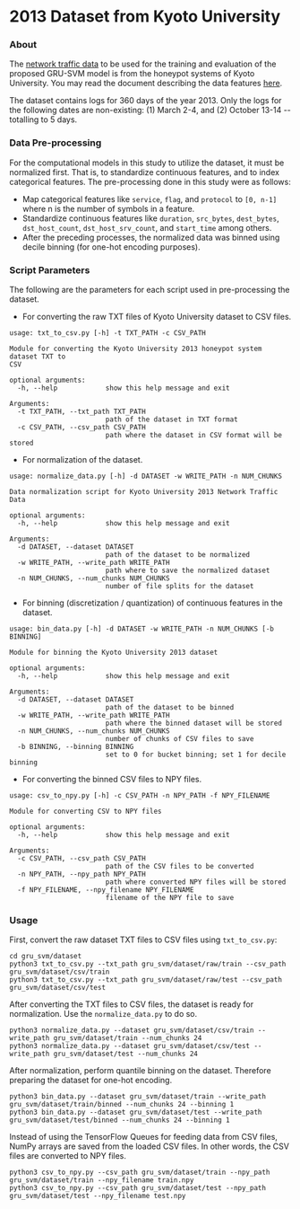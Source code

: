 2013 Dataset from Kyoto University
===

### About ###

The [network traffic data](http://www.takakura.com/Kyoto_data/ext_old_data201704/) to be used for the training and
evaluation of the proposed GRU-SVM model is from the honeypot systems of Kyoto University. You may read the document
describing the data features [here](http://www.takakura.com/Kyoto_data/BenchmarkData-Description-v5.pdf).

The dataset contains logs for 360 days of the year 2013. Only the logs for the following dates are non-existing:
(1) March 2-4, and (2) October 13-14 -- totalling to 5 days.

### Data Pre-processing ###

For the computational models in this study to utilize the dataset, it must be normalized first. That is, to standardize
continuous features, and to index categorical features.
The pre-processing done in this study were as follows:

* Map categorical features like `service`, `flag`, and `protocol` to `[0, n-1]` where n is the number of symbols in a
feature.
* Standardize continuous features like `duration`, `src_bytes`, `dest_bytes`, `dst_host_count`, `dst_host_srv_count`,
and `start_time` among others.
* After the preceding processes, the normalized data was binned using decile binning (for one-hot encoding purposes).

### Script Parameters

The following are the parameters for each script used in pre-processing the dataset.

* For converting the raw TXT files of Kyoto University dataset to CSV files.
```buildoutcfg
usage: txt_to_csv.py [-h] -t TXT_PATH -c CSV_PATH

Module for converting the Kyoto University 2013 honeypot system dataset TXT to
CSV

optional arguments:
  -h, --help            show this help message and exit

Arguments:
  -t TXT_PATH, --txt_path TXT_PATH
                        path of the dataset in TXT format
  -c CSV_PATH, --csv_path CSV_PATH
                        path where the dataset in CSV format will be stored
```

* For normalization of the dataset.
```buildoutcfg
usage: normalize_data.py [-h] -d DATASET -w WRITE_PATH -n NUM_CHUNKS

Data normalization script for Kyoto University 2013 Network Traffic Data

optional arguments:
  -h, --help            show this help message and exit

Arguments:
  -d DATASET, --dataset DATASET
                        path of the dataset to be normalized
  -w WRITE_PATH, --write_path WRITE_PATH
                        path where to save the normalized dataset
  -n NUM_CHUNKS, --num_chunks NUM_CHUNKS
                        number of file splits for the dataset
```

* For binning (discretization / quantization) of continuous features in the dataset.
```buildoutcfg
usage: bin_data.py [-h] -d DATASET -w WRITE_PATH -n NUM_CHUNKS [-b BINNING]

Module for binning the Kyoto University 2013 dataset

optional arguments:
  -h, --help            show this help message and exit

Arguments:
  -d DATASET, --dataset DATASET
                        path of the dataset to be binned
  -w WRITE_PATH, --write_path WRITE_PATH
                        path where the binned dataset will be stored
  -n NUM_CHUNKS, --num_chunks NUM_CHUNKS
                        number of chunks of CSV files to save
  -b BINNING, --binning BINNING
                        set to 0 for bucket binning; set 1 for decile binning
```

* For converting the binned CSV files to NPY files.
```buildoutcfg
usage: csv_to_npy.py [-h] -c CSV_PATH -n NPY_PATH -f NPY_FILENAME

Module for converting CSV to NPY files

optional arguments:
  -h, --help            show this help message and exit

Arguments:
  -c CSV_PATH, --csv_path CSV_PATH
                        path of the CSV files to be converted
  -n NPY_PATH, --npy_path NPY_PATH
                        path where converted NPY files will be stored
  -f NPY_FILENAME, --npy_filename NPY_FILENAME
                        filename of the NPY file to save
```

### Usage

First, convert the raw dataset TXT files to CSV files using `txt_to_csv.py`:
```buildoutcfg
cd gru_svm/dataset
python3 txt_to_csv.py --txt_path gru_svm/dataset/raw/train --csv_path gru_svm/dataset/csv/train
python3 txt_to_csv.py --txt_path gru_svm/dataset/raw/test --csv_path gru_svm/dataset/csv/test
```

After converting the TXT files to CSV files, the dataset is ready for normalization. Use the `normalize_data.py` to do
so.
```buildoutcfg
python3 normalize_data.py --dataset gru_svm/dataset/csv/train --write_path gru_svm/dataset/train --num_chunks 24 
python3 normalize_data.py --dataset gru_svm/dataset/csv/test --write_path gru_svm/dataset/test --num_chunks 24
```

After normalization, perform quantile binning on the dataset. Therefore preparing the dataset for one-hot encoding.
```buildoutcfg
python3 bin_data.py --dataset gru_svm/dataset/train --write_path gru_svm/dataset/train/binned --num_chunks 24 --binning 1
python3 bin_data.py --dataset gru_svm/dataset/test --write_path gru_svm/dataset/test/binned --num_chunks 24 --binning 1
```

Instead of using the TensorFlow Queues for feeding data from CSV files, NumPy arrays are saved from the loaded CSV
files. In other words, the CSV files are converted to NPY files.
```buildoutcfg
python3 csv_to_npy.py --csv_path gru_svm/dataset/train --npy_path gru_svm/dataset/train --npy_filename train.npy
python3 csv_to_npy.py --csv_path gru_svm/dataset/test --npy_path gru_svm/dataset/test --npy_filename test.npy
```
